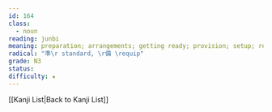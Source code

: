 ```yaml
---
id: 164
class:
  - noun
reading: junbi
meaning: preparation; arrangements; getting ready; provision; setup; reserving
radical: "準\r standard, \r備 \requip"
grade: N3
status:
difficulty: ★
---
```

[[Kanji List|Back to Kanji List]]